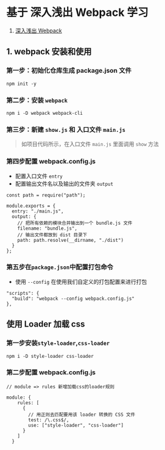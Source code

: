 # 基于 深入浅出 Webpack 学习

1. [深入浅出 Webpack](http://webpack.wuhaolin.cn/)

## 1. webpack 安装和使用

### **第一步**：初始化仓库生成 package.json 文件

```
npm init -y
```

### **第二步**：安装 `webpack`

```
npm i -D webpack webpack-cli
```

### **第三步**：新建 `show.js` 和 入口文件 `main.js`

> 如项目代码所示，在入口文件 `main.js` 里面调用 `show` 方法

### **第四步**配置 webpack.config.js

- 配置入口文件 `entry`
- 配置输出文件名以及输出的文件夹 `output`

```deep
const path = require("path");

module.exports = {
  entry: "./main.js",
  output: {
    // 把所有依赖的模块合并输出到一个 bundle.js 文件
    filename: "bundle.js",
    // 输出文件都放到 dist 目录下
    path: path.resolve(__dirname, "./dist")
  }
};

```

### **第五步**在`package.json`中配置打包命令

- 使用 `--config` 在使用我们自定义的打包配置来进行打包

```
"scripts": {
  "build": "webpack --config webpack.config.js"
},
```

## 使用 Loader 加载 css

### **第一步**安装`style-loader`,`css-loader`

```
npm i -D style-loader css-loader
```

### **第二步**配置 webpack.config.js

```
// module => rules 新增加载css的loader规则

module: {
    rules: [
      {
        // 用正则去匹配要用该 loader 转换的 CSS 文件
        test: /\.css$/,
        use: ["style-loader", "css-loader"]
      }
    ]
  }
```

